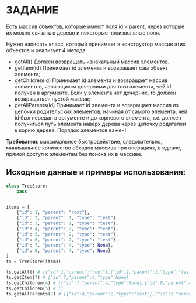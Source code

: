 # ЗАДАНИЕ
Есть массив объектов, которые имеют поля id и parent, через которые их можно связать в дерево и некоторые произвольные поля.

Нужно написать класс, который принимает в конструктор массив этих объектов и реализует 4 метода:
* getAll() Должен возвращать изначальный массив элементов.
* getItem(id) Принимает id элемента и возвращает сам объект элемента;
* getChildren(id) Принимает id элемента и возвращает массив элементов, являющихся дочерними для того элемента, чей id получен в аргументе. Если у элемента нет дочерних, то должен возвращаться пустой массив;
* getAllParents(id) Принимает id элемента и возвращает массив из цепочки родительских элементов, начиная от самого элемента, чей id был передан в аргументе и до корневого элемента, т.е. должен получиться путь элемента наверх дерева через цепочку родителей к корню дерева. Порядок элементов важен!

**Требования**: максимальное быстродействие, следовательно, минимальное количество обходов массива при операциях, в идеале, прямой доступ к элементам без поиска их в массиве.


## Исходные данные и примеры использования:
```python
class TreeStore:
    pass


items = [
    {"id": 1, "parent": "root"},
    {"id": 2, "parent": 1, "type": "test"},
    {"id": 3, "parent": 1, "type": "test"},
    {"id": 4, "parent": 2, "type": "test"},
    {"id": 5, "parent": 2, "type": "test"},
    {"id": 6, "parent": 2, "type": "test"},
    {"id": 7, "parent": 4, "type": None},
    {"id": 8, "parent": 4, "type": None}
]
ts = TreeStore(items)

ts.getAll() # [{"id":1,"parent":"root"},{"id":2,"parent":1,"type":"test"},{"id":3,"parent":1,"type":"test"},{"id":4,"parent":2,"type":"test"},{"id":5,"parent":2,"type":"test"},{"id":6,"parent":2,"type":"test"},{"id":7,"parent":4,"type":None},{"id":8,"parent":4,"type":None}]
ts.getItem(7) # {"id":7,"parent":4,"type":None}
ts.getChildren(4) # [{"id":7,"parent":4,"type":None},{"id":8,"parent":4,"type":None}]
ts.getChildren(5) # []
ts.getAllParents(7) # [{"id":4,"parent":2,"type":"test"},{"id":2,"parent":1,"type":"test"},{"id":1,"parent":"root"}]
```
